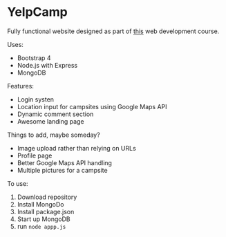 # YelpCamp

Fully functional website designed as part of [this](https://www.udemy.com/the-web-developer-bootcamp/learn/v4/overview) web development course. 

Uses:
* Bootstrap 4
* Node.js with Express
* MongoDB

Features:
* Login systen
* Location input for campsites using Google Maps API
* Dynamic comment section
* Awesome landing page

Things to add, maybe someday?
* Image upload rather than relying on URLs
* Profile page
* Better Google Maps API handling
* Multiple pictures for a campsite

To use:
1. Download repository
2. Install MongoDo
3. Install package.json
4. Start up MongoDB
5. run `node appp.js`
